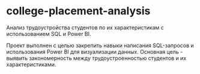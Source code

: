 # college-placement-analysis
Анализ трудоустройства студентов по их характеристикам с использованием SQL и Power BI.

Проект выполнен с целью закрепить навыки написания SQL-запросов и использования Power BI для визуализации данных.
Основная цель - выявить закономерность между трудоустроенностью студентов и их характеристиками.
